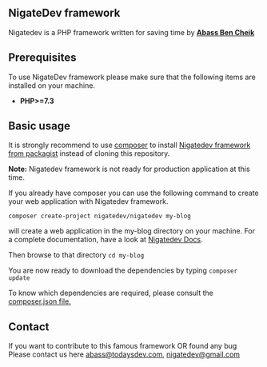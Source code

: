 ## NigateDev framework
Nigatedev is a PHP framework
written for saving time by [**Abass Ben Cheik**](https://todaysdev.com/en/about/author/) 

## Prerequisites
To use NigateDev framework please make sure that the following items are installed on your machine.
* **PHP>=7.3**

## Basic usage
It is strongly recommend to use [composer](https://getcomposer.org/) to install [Nigatedev framework from packagist](https://packagist.org/packages/nigatedev/nigatedev) instead of cloning this repository.
<br /> 

**Note:** Nigatedev framework is not ready for production application at this time. 
<br />

If you already have composer you can use the following command to create your web application with Nigatedev framework.
<br />

```composer create-project nigatedev/nigatedev my-blog```
<br />

will create a web application in the my-blog directory on your machine. For a complete documentation, have a look at [Nigatedev Docs](https://todaysdev.com/en/nigatedev/docs).
<br />

Then browse to that directory ```cd my-blog``` 
</br >

You are now ready to download the dependencies by typing ```composer update```
<br />

To know which dependencies are required, please consult the [composer.json file.](https://github.com/nigatedev/nigatedev/blob/master/composer.json) 

## Contact
If you want to contribute to this famous framework OR found any bug Please contact us here abass@todaysdev.com, nigatedev@gmail.com
